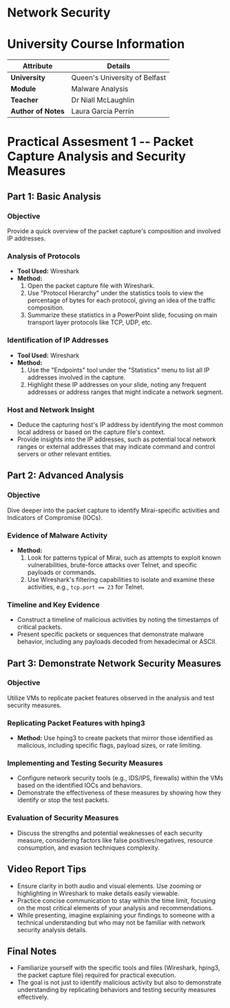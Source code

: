 # Network Security


# University Course Information

| Attribute           | Details                       |
|---------------------|-------------------------------|
| **University**      | Queen's University of Belfast |
| **Module**          | Malware Analysis              |
| **Teacher**         | Dr Niall McLaughlin           |
| **Author of Notes** | Laura García Perrín           |


# Practical Assesment 1 -- Packet Capture Analysis and Security Measures

## Part 1: Basic Analysis

### Objective
Provide a quick overview of the packet capture's composition and involved IP addresses.

### Analysis of Protocols
- **Tool Used:** Wireshark
- **Method:**
  1. Open the packet capture file with Wireshark.
  2. Use "Protocol Hierarchy" under the statistics tools to view the percentage of bytes for each protocol, giving an idea of the traffic composition.
  3. Summarize these statistics in a PowerPoint slide, focusing on main transport layer protocols like TCP, UDP, etc.

### Identification of IP Addresses
- **Tool Used:** Wireshark
- **Method:**
  1. Use the "Endpoints" tool under the "Statistics" menu to list all IP addresses involved in the capture.
  2. Highlight these IP addresses on your slide, noting any frequent addresses or address ranges that might indicate a network segment.

### Host and Network Insight
- Deduce the capturing host's IP address by identifying the most common local address or based on the capture file's context.
- Provide insights into the IP addresses, such as potential local network ranges or external addresses that may indicate command and control servers or other relevant entities.

## Part 2: Advanced Analysis

### Objective
Dive deeper into the packet capture to identify Mirai-specific activities and Indicators of Compromise (IOCs).

### Evidence of Malware Activity
- **Method:**
  1. Look for patterns typical of Mirai, such as attempts to exploit known vulnerabilities, brute-force attacks over Telnet, and specific payloads or commands.
  2. Use Wireshark's filtering capabilities to isolate and examine these activities, e.g., `tcp.port == 23` for Telnet.

### Timeline and Key Evidence
- Construct a timeline of malicious activities by noting the timestamps of critical packets.
- Present specific packets or sequences that demonstrate malware behavior, including any payloads decoded from hexadecimal or ASCII.

## Part 3: Demonstrate Network Security Measures

### Objective
Utilize VMs to replicate packet features observed in the analysis and test security measures.

### Replicating Packet Features with hping3
- **Method:** Use hping3 to create packets that mirror those identified as malicious, including specific flags, payload sizes, or rate limiting.

### Implementing and Testing Security Measures
- Configure network security tools (e.g., IDS/IPS, firewalls) within the VMs based on the identified IOCs and behaviors.
- Demonstrate the effectiveness of these measures by showing how they identify or stop the test packets.

### Evaluation of Security Measures
- Discuss the strengths and potential weaknesses of each security measure, considering factors like false positives/negatives, resource consumption, and evasion techniques complexity.

## Video Report Tips
- Ensure clarity in both audio and visual elements. Use zooming or highlighting in Wireshark to make details easily viewable.
- Practice concise communication to stay within the time limit, focusing on the most critical elements of your analysis and recommendations.
- While presenting, imagine explaining your findings to someone with a technical understanding but who may not be familiar with network security analysis details.

## Final Notes
- Familiarize yourself with the specific tools and files (Wireshark, hping3, the packet capture file) required for practical execution.
- The goal is not just to identify malicious activity but also to demonstrate understanding by replicating behaviors and testing security measures effectively.
